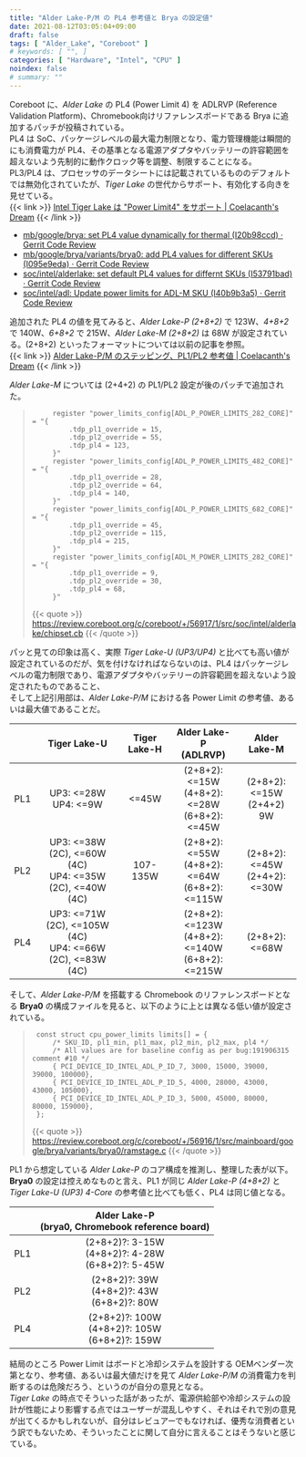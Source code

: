 ```yaml
---
title: "Alder Lake-P/M の PL4 参考値と Brya の設定値"
date: 2021-08-12T03:05:04+09:00
draft: false
tags: [ "Alder_Lake", "Coreboot" ]
# keywords: [ "", ]
categories: [ "Hardware", "Intel", "CPU" ]
noindex: false
# summary: ""
---
```


Coreboot に、*Alder Lake* の PL4 (Power Limit 4) を ADLRVP (Reference Validation Platform)、Chromebook向けリファレンスボードである Brya に追加するパッチが投稿されている。  
PL4 は SoC、パッケージレベルの最大電力制限となり、電力管理機能は瞬間的にも消費電力が PL4、その基準となる電源アダプタやバッテリーの許容範囲を超えないよう先制的に動作クロック等を調整、制限することになる。  
PL3/PL4 は、プロセッサのデータシートには記載されているもののデフォルトでは無効化されていたが、*Tiger Lake* の世代からサポート、有効化する向きを見せている。  
{{< link >}} [Intel Tiger Lake は "Power Limit4" をサポート | Coelacanth's Dream](/posts/2020/07/29/intel-tgl-pl4-support/) {{< /link >}}

 * [mb/google/brya: set PL4 value dynamically for thermal (I20b98ccd) · Gerrit Code Review](https://review.coreboot.org/c/coreboot/+/56915/1)
 * [mb/google/brya/variants/brya0: add PL4 values for different SKUs (I095e9eda) · Gerrit Code Review](https://review.coreboot.org/c/coreboot/+/56916/1)
 * [soc/intel/alderlake: set default PL4 values for differnt SKUs (I53791bad) · Gerrit Code Review](https://review.coreboot.org/c/coreboot/+/56917/1)
 * [soc/intel/adl: Update power limits for ADL-M SKU (I40b9b3a5) · Gerrit Code Review](https://review.coreboot.org/c/coreboot/+/56976)

追加された PL4 の値を見てみると、*Alder Lake-P (2+8+2)* で 123W、*4+8+2* で 140W、*6+8+2* で 215W、*Alder Lake-M (2+8+2)* は 68W が設定されている。(2+8+2) といったフォーマットについては以前の記事を参照。  
{{< link >}} [Alder Lake-P/M のステッピング、PL1/PL2 参考値 | Coelacanth's Dream](/posts/2021/05/26/adl-recent-info-2021-05-26/#adl-power) {{< /link >}}

*Alder Lake-M* については (2+4+2) の PL1/PL2 設定が後のパッチで追加された。  

 > 			register "power_limits_config[ADL_P_POWER_LIMITS_282_CORE]" = "{
 > 				.tdp_pl1_override = 15,
 > 				.tdp_pl2_override = 55,
 > 				.tdp_pl4 = 123,
 > 			}"
 > 			register "power_limits_config[ADL_P_POWER_LIMITS_482_CORE]" = "{
 > 				.tdp_pl1_override = 28,
 > 				.tdp_pl2_override = 64,
 > 				.tdp_pl4 = 140,
 > 			}"
 > 			register "power_limits_config[ADL_P_POWER_LIMITS_682_CORE]" = "{
 > 				.tdp_pl1_override = 45,
 > 				.tdp_pl2_override = 115,
 > 				.tdp_pl4 = 215,
 > 			}"
 > 			register "power_limits_config[ADL_M_POWER_LIMITS_282_CORE]" = "{
 > 				.tdp_pl1_override = 9,
 > 				.tdp_pl2_override = 30,
 > 				.tdp_pl4 = 68,
 > 			}"
 >
 > {{< quote >}} <https://review.coreboot.org/c/coreboot/+/56917/1/src/soc/intel/alderlake/chipset.cb> {{< /quote >}}

パッと見ての印象は高く、実際 *Tiger Lake-U (UP3/UP4)* と比べても高い値が設定されているのだが、気を付けなければならないのは、PL4 はパッケージレベルの電力制限であり、電源アダプタやバッテリーの許容範囲を超えないよう設定されたものであること、  
そして上記引用部は、*Alder Lake-P/M* における各 Power Limit の参考値、あるいは最大値であることだ。  

|     | Tiger Lake-U | Tiger Lake-H | Alder Lake-P<br>(ADLRVP) | Alder Lake-M |
| :-- | :--:       | :--:         | :--:        | :--: |
| PL1 | UP3: <=28W<br>UP4: <=9W | <=45W | (2+8+2): <=15W<br>(4+8+2): <=28W<br>(6+8+2): <=45W | (2+8+2): <=15W<br>(2+4+2) 9W |
| PL2 | UP3: <=38W (2C), <=60W (4C) <br> UP4: <=35W (2C), <=40W (4C) | 107-135W | (2+8+2): <=55W<br>(4+8+2): <=64W<br>(6+8+2): <=115W | (2+8+2): <=45W<br>(2+4+2): <=30W |
| PL4 | UP3: <=71W (2C), <=105W (4C) <br> UP4: <=66W (2C), <=83W (4C) |   | (2+8+2): <=123W <br> (4+8+2): <=140W <br> (6+8+2): <=215W | (2+8+2): <=68W |

そして、*Alder Lake-P/M* を搭載する Chromebook のリファレンスボードとなる **Brya0** の構成ファイルを見ると、以下のように上とは異なる低い値が設定されている。  

 > 		const struct cpu_power_limits limits[] = {
 > 			/* SKU_ID, pl1_min, pl1_max, pl2_min, pl2_max, pl4 */
 > 			/* All values are for baseline config as per bug:191906315 comment #10 */
 > 			{ PCI_DEVICE_ID_INTEL_ADL_P_ID_7, 3000, 15000, 39000, 39000, 100000},
 > 			{ PCI_DEVICE_ID_INTEL_ADL_P_ID_5, 4000, 28000, 43000, 43000, 105000},
 > 			{ PCI_DEVICE_ID_INTEL_ADL_P_ID_3, 5000, 45000, 80000, 80000, 159000},
 > 		};
 >
 > {{< quote >}} <https://review.coreboot.org/c/coreboot/+/56916/1/src/mainboard/google/brya/variants/brya0/ramstage.c> {{< /quote >}}

PL1 から想定している *Alder Lake-P* のコア構成を推測し、整理した表が以下。  
**Brya0** の設定は控えめなものと言え、PL1 が同じ *Alder Lake-P (4+8+2)* と *Tiger Lake-U (UP3) 4-Core* の参考値と比べても低く、PL4 は同じ値となる。  

| | Alder Lake-P<br>(brya0, Chromebook reference board) |
| :-- | :--: |
| PL1 | (2+8+2)?: 3-15W <br> (4+8+2)?: 4-28W <br> (6+8+2)?: 5-45W |
| PL2 | (2+8+2)?: 39W <br> (4+8+2)?: 43W <br> (6+8+2)?: 80W |
| PL4 | (2+8+2)?: 100W <br> (4+8+2)?: 105W <br> (6+8+2)?: 159W |

結局のところ Power Limit はボードと冷却システムを設計する OEMベンダー次第となり、参考値、あるいは最大値だけを見て *Alder Lake-P/M* の消費電力を判断するのは危険だろう、というのが自分の意見となる。  
*Tiger Lake* の時点でそういった話があったが、電源供給部や冷却システムの設計が性能により影響する点ではユーザーが混乱しやすく、それはそれで別の意見が出てくるかもしれないが、自分はレビュアーでもなければ、優秀な消費者という訳でもないため、そういったことに関して自分に言えることはそうないと感じている。  

